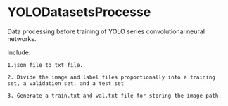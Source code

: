 # YOLODatasetsProcesse

Data processing before training of YOLO series convolutional neural networks. 

Include: 

    1.json file to txt file.

    2. Divide the image and label files proportionally into a training set, a validation set, and a test set

    3. Generate a train.txt and val.txt file for storing the image path.
